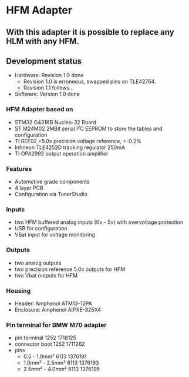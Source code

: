 # HFM Adapter

## With this adapter it is possible to replace any HLM with any HFM.

## Development status


- Hardware: Revision 1.0 done
  - Revision 1.0 is erroneous, swapped pins on TLE42764.
  - Revision 1.1 follows...
- Software: Version 1.0 done

### HFM Adapter based on

- STM32 G431KB Nucleo-32 Board
- ST M24M02 2MBit serial I²C EEPROM to store the tables and configuration
- TI REF02 +5.0v precision voltage reference, +-0.2%
- Infineon TLE4252D tracking regulator 250mA
- TI OPA2992 output operation amplifier

### Features

- Automotive grade components
- 4 layer PCB
- Configuration via TunerStudio

### Inputs

- two HFM buffered analog inputs (0v - 5v) with overvoltage protection 
- USB for configuration
- VBat input for voltage monitoring 

### Outputs

- two analog outputs
- two precision reference 5.0v outputs for HFM
- two Vbat outputs for HFM

### Housing

- Header: Amphenol ATM13-12PA
- Enclosure: Amphenol AIPXE-325X4

### Pin terminal for BMW M70 adapter

- pin terminal 1252 1718125
- connector boot 1252 1711262
- pins
  - 0.5 - 1.0mm² 6113 1376191
  - 1.0mm² - 2.5mm² 6113 1376193
  - 2.5mm² - 4.0mm² 6113 1376195